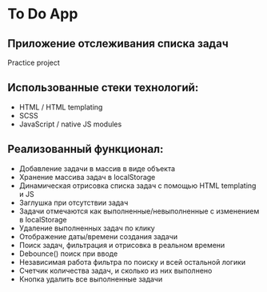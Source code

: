 # To Do App
## Приложение отслеживания списка задач
Practice project

## Использованные стеки технологий:

- HTML / HTML templating
- SCSS
- JavaScript / native JS modules

## Реализованный функционал:

- Добавление задачи в массив в виде объекта
- Хранение массива задач в localStorage
- Динамическая отрисовка списка задач с помощью HTML templating и JS
- Заглушка при отсутствии задач
- Задачи отмечаются как выполненные/невыполненные с изменением в localStorage
- Удаление выполненных задач по клику
- Отображение даты/времени создания задачи
- Поиск задач, фильтрация и отрисовка в реальном времени
- Debounce() поиск при вводе
- Независимая работа фильтра по поиску и всей остальной логики
- Счетчик количества задач, и сколько из них выполнено
- Кнопка удалить все выполненные задачи
